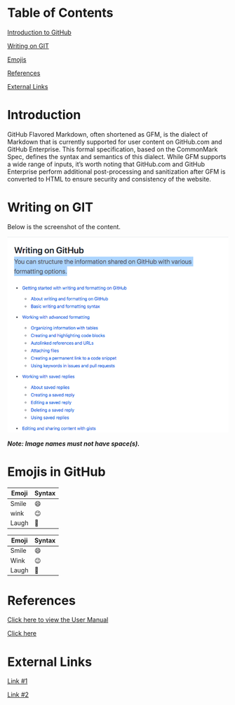 # Table of Contents
[Introduction to GitHub](#introduction)

[Writing on GIT](#writing-on-git)

[Emojis](#emojis-in-github)

[References](#references)

[External Links](#external-links)


# Introduction
GitHub Flavored Markdown, often shortened as GFM, is the dialect of Markdown that is currently supported for user content on GitHub.com and GitHub Enterprise.
This formal specification, based on the CommonMark Spec, defines the syntax and semantics of this dialect.
While GFM supports a wide range of inputs, it’s worth noting that GitHub.com and GitHub Enterprise perform additional post-processing and sanitization after GFM is converted to HTML to ensure security and consistency of the website. 

# Writing on GIT
Below is the screenshot of the content. 

![Image](Writing_On_Github.png)

**_Note: Image names must not have space(s)._**

# Emojis in GitHub

| Emoji | Syntax |
|-------|--------|
| Smile | :smile: |
| wink | :wink: |
| Laugh | :rofl: |

| Emoji | Syntax |
|-------|--------|
| Smile | :smile: |
| Wink | :wink: |
| Laugh | :rofl: |

# References
[Click here to view the User Manual](DDSYOverview.pdf)

[Click here](ViewMore.html)

# External Links

[Link #1](https://github.github.com/gfm/)

[Link #2](https://guides.github.com/features/mastering-markdown/)

